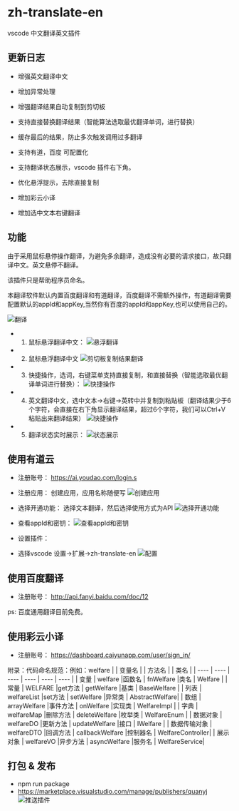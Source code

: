 # zh-translate-en
vscode 中文翻译英文插件

## 更新日志
- 增强英文翻译中文
- 增加异常处理
- 增强翻译结果自动复制到剪切板

- 支持直接替换翻译结果（智能算法选取最优翻译单词，进行替换）

- 缓存最后的结果，防止多次触发调用过多翻译

- 支持有道，百度 可配置化

- 支持翻译状态展示，vscode 插件右下角。
  
- 优化悬浮提示，去除直接复制

- 增加彩云小译
  
- 增加选中文本右键翻译
  
## 功能

由于采用鼠标悬停操作翻译，为避免多余翻译，造成没有必要的请求接口，故只翻译中文。英文悬停不翻译。

该插件只是帮助程序员命名。

本翻译软件默认内置百度翻译和有道翻译，百度翻译不需额外操作，有道翻译需要配置默认的appId和appKey,当然你有百度的appId和appKey,也可以使用自己的。


![翻译](https://github.com/qyjandroid/zh-translate-en/raw/HEAD/截图/v4.gif)


- 1. 鼠标悬浮翻译中文：
![悬浮翻译](https://github.com/qyjandroid/zh-translate-en/raw/HEAD/截图/v1.gif)

- 2. 鼠标悬浮翻译中文
![剪切板复制结果翻译](https://github.com/qyjandroid/zh-translate-en/raw/HEAD/截图/v2.gif)

- 3. 快捷操作，选词，右键菜单支持直接复制，和直接替换（智能选取最优翻译单词进行替换）：
![快捷操作](https://github.com/qyjandroid/zh-translate-en/raw/HEAD/截图/v6.gif)

- 4. 英文翻译中文，选中文本->右键->英转中并复制到粘贴板（翻译结果少于6个字符，会直接在右下角显示翻译结果，超过6个字符，我们可以Ctrl+V 粘贴出来翻译结果）
![快捷操作](https://github.com/qyjandroid/zh-translate-en/raw/HEAD/截图/v7.gif)

- 5. 翻译状态实时展示：
![状态展示](https://github.com/qyjandroid/zh-translate-en/raw/HEAD/截图/v5.png)

## 使用有道云

- 注册账号：
https://ai.youdao.com/login.s

- 注册应用：
创建应用，应用名称随便写
![创建应用](https://github.com/qyjandroid/zh-translate-en/raw/HEAD/截图/yd1.png)

- 选择开通功能：
选择文本翻译，然后选择使用方式为API
![选择开通功能](https://github.com/qyjandroid/zh-translate-en/raw/HEAD/截图/yd2.png)
- 查看appId和密钥：
  ![查看appId和密钥](https://github.com/qyjandroid/zh-translate-en/raw/HEAD/截图/yd3.png)
- 设置插件：
- 选择vscode 设置->扩展->zh-translate-en
 ![配置](https://github.com/qyjandroid/zh-translate-en/raw/HEAD/截图/yd45.png)


## 使用百度翻译
- 注册账号：
http://api.fanyi.baidu.com/doc/12

ps: 百度通用翻译目前免费。

## 使用彩云小译
- 注册账号：
https://dashboard.caiyunapp.com/user/sign_in/



附录：代码命名规范：例如：welfare
|         | 变量名          |           | 方法名  |        | 类名  |
|  ----   | ----           |  ----     | ----   |  ----  | ----  |
| 变量     | welfare        |函数名      | fnWelfare  |类名     | Welfare |
| 常量     | WELFARE        |get方法     | getWelfare  |基类     | BaseWelfare |
| 列表     | welfareList    |set方法      | setWelfare  |异常类     | AbstractWelfare|
| 数组     | arrayWelfare   |事件方法     | onWelfare  |实现类     | WelfareImpl |
| 字典     | welfareMap   |删除方法     | deleteWelfare  |枚举类     | WelfareEnum |
| 数据对象     | welfareDO   |更新方法     | updateWelfare  |接口     | IWelfare |
| 数据传输对象     | welfareDTO   |回调方法     | callbackWelfare  |控制器名     | WelfareController|
| 展示对象     | welfareVO   |异步方法     | asyncWelfare  |服务名     | WelfareService|


## 打包 & 发布
- npm run package
- https://marketplace.visualstudio.com/manage/publishers/quanyj
 ![推送插件](https://github.com/qyjandroid/zh-translate-en/raw/HEAD/截图/push.png)







